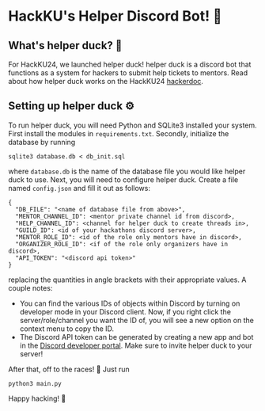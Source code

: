 # HackKU's Helper Discord Bot! 🐣

## What's helper duck? 🤔
For HackKU24, we launched helper duck! helper duck is a discord bot that functions as a system for hackers to submit help tickets to
mentors. Read about how helper duck works on the HackKU24 [hackerdoc](https://hackku.notion.site/Helper-Duck-d747497ddbc24a2f8f27b3bee1f7f4e2).

## Setting up helper duck ⚙️
To run helper duck, you will need Python and SQLite3 installed your system.
First install the modules in `requirements.txt`. Secondly, initialize the database by running

```
sqlite3 database.db < db_init.sql
```

where `database.db` is the name of the database file you would like helper duck to use.
Next, you will need to configure helper duck. Create a file named `config.json` and fill it out as follows:

```
{
  "DB_FILE": "<name of database file from above>",
  "MENTOR_CHANNEL_ID": <mentor private channel id from discord>,
  "HELP_CHANNEL_ID": <channel for helper duck to create threads in>,
  "GUILD_ID": <id of your hackathons discord server>,
  "MENTOR_ROLE_ID": <id of the role only mentors have in discord>,
  "ORGANIZER_ROLE_ID": <if of the role only organizers have in discord>,
  "API_TOKEN": "<discord api token>"
}
```

replacing the quantities in angle brackets with their appropriate values. A couple notes:

- You can find the various IDs of objects within Discord by turning on developer mode in your Discord client. Now, if you right click the
server/role/channel you want the ID of, you will see a new option on the context menu to copy the ID.
- The Discord API token can be generated by creating a new app and bot in the [Discord developer portal](https://discord.com/developers/applications).
  Make sure to invite helper duck to your server!

After that, off to the races! 🏁 Just run 

```
python3 main.py
```

Happy hacking! 🍻
